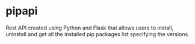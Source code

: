 # pipapi
Rest API created using Python and Flask that allows users to install, uninstall and get all the installed pip packages list specifying the versions. 
